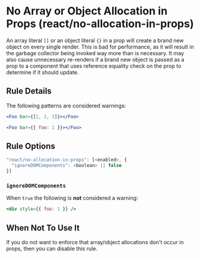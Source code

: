 # No Array or Object Allocation in Props (react/no-allocation-in-props)

An array literal `[]` or an object literal `{}` in a prop will create a brand new object on every single render. This is bad for performance, as it will result in the garbage collector being invoked way more than is necessary. It may also cause unnecessary re-renders if a brand new object is passed as a prop to a component that uses reference equality check on the prop to determine if it should update.

## Rule Details

The following patterns are considered warnings:

```jsx
<Foo bar={[1, 2, 3]}></Foo>
```
```jsx
<Foo bar={{ foo: 1 }}></Foo>
```

## Rule Options

```js
"react/no-allocation-in-props": [<enabled>, {
  "ignoreDOMComponents": <boolean> || false
}]
```

### `ignoreDOMComponents`

When `true` the following is **not** considered a warning:

```jsx
<div style={{ foo: 1 }} />
```

## When Not To Use It

If you do not want to enforce that array/object allocations don't occur in props, then you can disable this rule.
